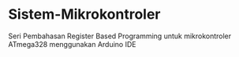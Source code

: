 # Sistem-Mikrokontroler
Seri Pembahasan Register Based Programming untuk mikrokontroler ATmega328 menggunakan Arduino IDE
